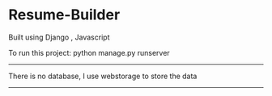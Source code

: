 # Resume-Builder
Built using Django , Javascript

To run this project:
   python manage.py runserver

***
  There is no database, I use webstorage to store the data
***
